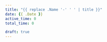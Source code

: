 ```yaml
---
title: "{{ replace .Name '-' ' ' | title }}"
date: {{ .Date }}
active_time: 0
total_time: 0

draft: true
---
```

